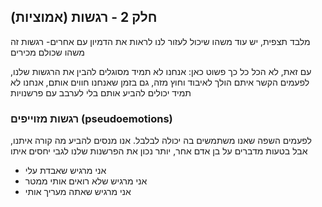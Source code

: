 ## חלק 2 - רגשות (אמוציות)

מלבד תצפית, יש עוד משהו שיכול לעזור לנו לראות את הדמיון עם אחרים-  רגשות  זה משהו שכולם מכירים
 
 עם זאת,  לא הכל כל כך פשוט כאן: אנחנו לא תמיד מסוגלים להבין את הרגשות שלנו, לפעמים הקשר איתם הולך לאיבוד 
  וחוץ מזה, גם בזמן שאנחנו חווים אותם, אנחנו לא תמיד יכולים להביע אותם בלי לערבב עם פרשנויות
  
  
### רגשות מזוייפים (pseudoemotions)
לפעמים השפה שאנו משתמשים בה יכולה לבלבל. אנו מנסים להביע מה קורה איתנו, אבל בטעות מדברים על בן אדם אחר, יותר נכון את הפרשנות שלנו לגבי יחסים איתו
- אני מרגיש שאבדת עלי
- אני מרגיש שלא רואים אותי ממטר
- אני מרגיש שאתה מעריך אותי

